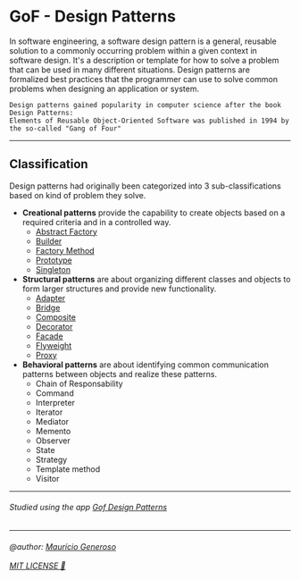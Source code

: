 # GoF - Design Patterns

In software engineering, a software design pattern is a general, reusable solution to a commonly occurring problem within a given context in software design.
It's a description or template for how to solve a problem that can be used in many different situations. Design patterns are formalized best practices that the programmer can use to solve common problems when designing an application or system.

```
Design patterns gained popularity in computer science after the book Design Patterns: 
Elements of Reusable Object-Oriented Software was published in 1994 by the so-called "Gang of Four"
```

---
## Classification

Design patterns had originally been categorized into 3 sub-classifications based on kind of problem they solve.

* <strong>Creational patterns</strong> provide the capability to create objects based on a required criteria and in a controlled way.
    * <a href="https://github.com/mauriciogeneroso/gof-design-patterns/tree/master/src/com/generoso/study/creational/abstractfactory">Abstract Factory</a>
    * <a href="https://github.com/mauriciogeneroso/gof-design-patterns/tree/master/src/com/generoso/study/creational/builder">Builder</a>
    * <a href="https://github.com/mauriciogeneroso/gof-design-patterns/tree/master/src/com/generoso/study/creational/factorymethod">Factory Method</a>
    * <a href="https://github.com/mauriciogeneroso/gof-design-patterns/tree/master/src/com/generoso/study/creational/prototype">Prototype</a>
    * <a href="https://github.com/mauriciogeneroso/gof-design-patterns/tree/master/src/com/generoso/study/creational/singleton">Singleton</a>
* <strong>Structural patterns</strong> are about organizing different classes and objects to form larger structures and provide new functionality.
    * <a href="https://github.com/mauriciogeneroso/gof-design-patterns/tree/master/src/com/generoso/study/structural/adapter">Adapter</a>
    * <a href="https://github.com/mauriciogeneroso/gof-design-patterns/tree/master/src/com/generoso/study/structural/bridge">Bridge</a>
    * <a href="https://github.com/mauriciogeneroso/gof-design-patterns/tree/master/src/com/generoso/study/structural/composite">Composite</a>
    * <a href="https://github.com/mauriciogeneroso/gof-design-patterns/tree/master/src/com/generoso/study/structural/decorator">Decorator</a>
    * <a href="https://github.com/mauriciogeneroso/gof-design-patterns/tree/master/src/com/generoso/study/structural/facade">Facade</a>
    * <a href="https://github.com/mauriciogeneroso/gof-design-patterns/tree/master/src/com/generoso/study/structural/flyweight">Flyweight</a>
    * <a href="https://github.com/mauriciogeneroso/gof-design-patterns/tree/master/src/com/generoso/study/structural/proxy">Proxy</a>
* <strong>Behavioral patterns</strong> are about identifying common communication patterns between objects and realize these patterns.
    * Chain of Responsability
    * Command
    * Interpreter
    * Iterator
    * Mediator
    * Memento
    * Observer
    * State
    * Strategy
    * Template method
    * Visitor
    
---
<h6>Studied using the app <a href="https://play.google.com/store/apps/details?id=com.jaypeesoft.dpad">Gof Design Patterns</a></h6>

--- 
<h6>
@author: <a href="https://github.com/mauriciogeneroso">Maurício Generoso</a> 
  <br /> <br />
<a href="https://github.com/mauriciogeneroso/gof-design-patterns/blob/master/LICENSE">MIT LICENSE 📝</a></h6>

